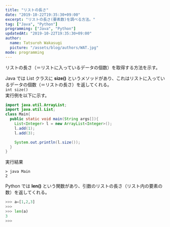```yaml
---
title: "リストの長さ"
date: "2019-10-22T19:35:30+09:00"
excerpt: "リストの長さ(要素数)を調べる方法。"
tag: ["Java", "Python"]
programming: ["Java", "Python"]
updatedAt: "2019-10-22T19:35:30+09:00"
author:
  name: Tatsuroh Wakasugi
  picture: "/assets/blog/authors/WAT.jpg"
mode: programming
---
```


リストの長さ（＝リストに入っているデータの個数）を取得する方法を示す。

<div class="note_content_by_programming_language" id="note_content_Java">

Java では List クラスに **size()** というメソッドがあり、これはリストに入っているデータの個数（＝リストの長さ）を返してくれる。  
`int size()`  
実行例を以下に示す。

```java
import java.util.ArrayList;
import java.util.List;
class Main{
  public static void main(String args[]){
    List<Integer> l = new ArrayList<Integer>();
    l.add(1);
    l.add(3);

    System.out.println(l.size());
  }
}
```

実行結果

```
> java Main
2
```

</div>
<div class="note_content_by_programming_language" id="note_content_Python">

Python では **len()** という関数があり、引数のリストの長さ（リスト内の要素の数）を返してくれる。

```python
>>> a=[1,2,3]
>>>
>>> len(a)
3
>>>
```

</div>
